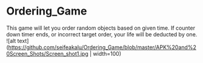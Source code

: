 # Ordering_Game
This game will let you order random objects based on given time. If counter down timer ends, or incorrect target order, your life will be deducted by one. 
![alt text](https://github.com/seifeakalu/Ordering_Game/blob/master/APK%20and%20Screen_Shots/Screen_shot1.jpg | width=100)
